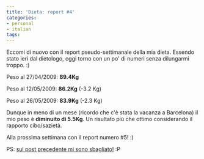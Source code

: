 ```yaml
---
title: 'Dieta: report #4'
categories:
- personal
- italian
tags:
---
```

Eccomi di nuovo con il report pseudo-settimanale della mia dieta. Essendo
stato ieri dal dietologo, oggi torno con un po' di numeri senza dilungarmi
troppo. :)

Peso al 27/04/2009: **89.4Kg**

Peso al 12/05/2009: **86.2Kg** (-3.2 Kg)

Peso al 26/05/2009: **83.9Kg** (-2.3 Kg)

Dunque in meno di un mese (ricordo che c'è stata la vacanza a Barcelona) il
mio peso è **diminuito di 5.5Kg**. Un risultato più che ottimo considerando il
rapporto cibo/sazietà.

Alla prossima settimana con il report numero #5! :)

PS: [sul post precedente mi sono
sbagliato!]({{site.url}}/2009/05/21/dieta-report-3/) :P

